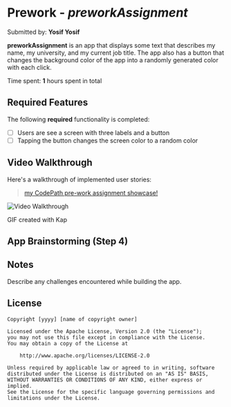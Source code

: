 # Prework - *preworkAssignment*

Submitted by: **Yosif Yosif**

**preworkAssignment** is an app that displays some text that describes my name, my university, and my current job title. The app also has a button that changes the background color of the app into a randomly generated color with each click.

Time spent: **1** hours spent in total

## Required Features

The following **required** functionality is completed:

- [ ] Users are see a screen with three labels and a button
- [ ] Tapping the button changes the screen color to a random color
 
## Video Walkthrough

Here's a walkthrough of implemented user stories:

 <blockquote class="imgur-embed-pub" lang="en" data-id="a/TxdkIW1"  ><a href="//imgur.com/a/TxdkIW1">my CodePath pre-work assignment showcase!</a></blockquote><script async src="//s.imgur.com/min/embed.js" charset="utf-8"></script>
<img src='https://imgur.com/a/TxdkIW1' title='Video Walkthrough' width='' alt='Video Walkthrough' />

<!-- Replace this with whatever GIF tool you used! -->
GIF created with Kap

## App Brainstorming (Step 4)

## Notes

Describe any challenges encountered while building the app.

## License

    Copyright [yyyy] [name of copyright owner]

    Licensed under the Apache License, Version 2.0 (the "License");
    you may not use this file except in compliance with the License.
    You may obtain a copy of the License at

        http://www.apache.org/licenses/LICENSE-2.0

    Unless required by applicable law or agreed to in writing, software
    distributed under the License is distributed on an "AS IS" BASIS,
    WITHOUT WARRANTIES OR CONDITIONS OF ANY KIND, either express or implied.
    See the License for the specific language governing permissions and
    limitations under the License.
